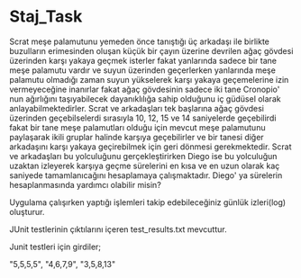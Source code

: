 # Staj_Task

Scrat meşe palamutunu yemeden önce tanıştığı üç arkadaşı ile birlikte buzulların erimesinden oluşan küçük bir çayın üzerine devrilen ağaç 
gövdesi üzerinden karşı yakaya geçmek isterler fakat yanlarında sadece bir tane meşe palamutu vardır ve suyun üzerinden geçerlerken yanlarında 
meşe palamutu olmadığı zaman suyun yükselerek karşı yakaya geçemelerine izin vermeyeceğine inanırlar fakat ağaç gövdesinin sadece iki tane 
Cronopio' nun ağırlığını taşıyabilecek dayanıklılığa sahip olduğunu iç güdüsel olarak anlayabilmektedirler. Scrat ve arkadaşları tek 
başlarına ağaç gövdesi üzerinden geçebilselerdi sırasıyla 10, 12, 15 ve 14 saniyelerde geçebilirdi fakat bir tane meşe palamutları olduğu 
için mevcut meşe palamutunu paylaşarak ikili gruplar halinde karşıya geçebilirler ve bir tanesi diğer arkadaşını karşı yakaya geçirebilmek 
için geri dönmesi gerekmektedir. Scrat ve arkadaşları bu yolculuğunu gerçekleştirirken Diego ise bu yolculuğun uzaktan izleyerek karşıya
geçme sürelerini en kısa ve en uzun olarak kaç saniyede tamamlanıcağını hesaplamaya çalışmaktadır. Diego' ya sürelerin hesaplanmasında 
yardımcı olabilir misin?


Uygulama çalışırken yaptığı işlemleri takip edebileceğiniz günlük izleri(log) oluşturur.

JUnit testlerinin çıktılarını içeren test_results.txt mevcuttur.

Junit testleri için girdiler;

"5,5,5,5", "4,6,7,9", "3,5,8,13"
